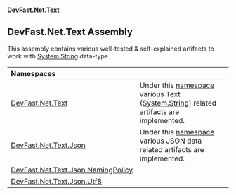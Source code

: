#### [DevFast.Net.Text](index.md 'index')

## DevFast.Net.Text Assembly

This assembly contains various well-tested & self-explained artifacts to work with
[System.String](https://docs.microsoft.com/en-us/dotnet/api/System.String 'System.String') data-type.

| Namespaces | |
| :--- | :--- |
| [DevFast.Net.Text](DevFast.Net.Text.md 'DevFast.Net.Text') | Under this [namespace](https://docs.microsoft.com/en-us/dotnet/csharp/language-reference/keywords/namespace 'https://docs.microsoft.com/en-us/dotnet/csharp/language-reference/keywords/namespace') various Text ([System.String](https://docs.microsoft.com/en-us/dotnet/api/System.String 'System.String')) related artifacts are implemented. |
| [DevFast.Net.Text.Json](DevFast.Net.Text.Json.md 'DevFast.Net.Text.Json') | Under this [namespace](https://docs.microsoft.com/en-us/dotnet/csharp/language-reference/keywords/namespace 'https://docs.microsoft.com/en-us/dotnet/csharp/language-reference/keywords/namespace') various JSON data related artifacts are implemented. |
| [DevFast.Net.Text.Json.NamingPolicy](DevFast.Net.Text.Json.NamingPolicy.md 'DevFast.Net.Text.Json.NamingPolicy') | |
| [DevFast.Net.Text.Json.Utf8](DevFast.Net.Text.Json.Utf8.md 'DevFast.Net.Text.Json.Utf8') | |
